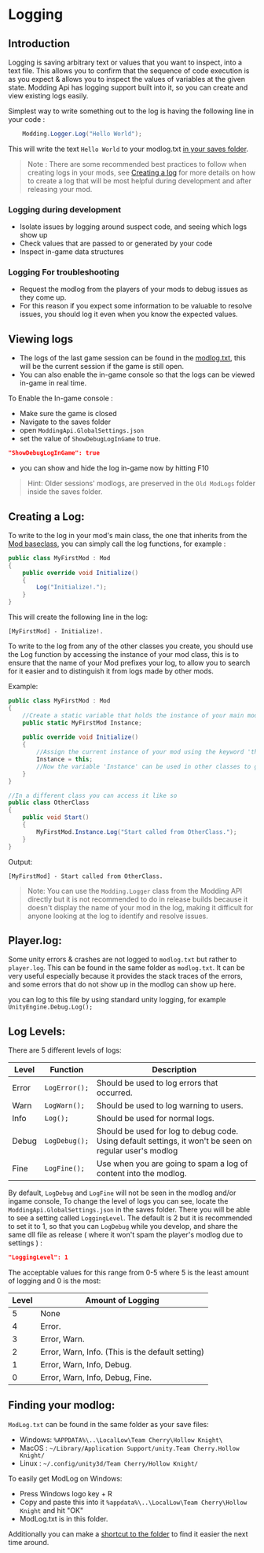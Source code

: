 # Logging

## Introduction 

Logging is saving arbitrary text or values that you want to inspect, into a text file. This allows you to confirm that the sequence of code execution is as you expect & allows you to inspect the values of variables at the given state. Modding Api has logging support built into it, so you can create and view existing logs easily.

Simplest way to write something out to the log is having the following line in your code : 
``` cs
	Modding.Logger.Log("Hello World");
```
This will write the text `Hello World` to your modlog.txt [ in your saves folder](#finding-your-modlog). 

> Note : There are some recommended best practices to follow when creating logs in your mods, see [Creating a log](#creating-a-log) for more details on how to create a log that will be most helpful during development and after releasing your mod.

### Logging during development
 - Isolate issues by logging around suspect code, and seeing which logs show up
 - Check values that are passed to or generated by your code
 - Inspect in-game data structures 

### Logging For troubleshooting
 - Request the modlog from the players of your mods to debug issues as they come up.
 - For this reason if you expect some information to be valuable to resolve issues, you should log it even when you know the expected values.


## Viewing logs

 - The logs of the last game session can be found in the [modlog.txt](#finding-your-modlog), this will be the current session if the game is still open.
 - You can also enable the in-game console so that the logs can be viewed in-game in real time.

To Enable the In-game console :

 - Make sure the game is closed
 - Navigate to the saves folder 
 - open `ModdingApi.GlobalSettings.json` 
 - set the value of `ShowDebugLogInGame` to true.
``` json
"ShowDebugLogInGame": true
```
 - you can show and hide the log in-game now by hitting F10

> Hint: Older sessions' modlogs, are preserved in the `Old ModLogs` folder inside the saves folder.


## Creating a Log:

To write to the log in your mod's main class, the one that inherits from the [Mod baseclass](https://prashantmohta.github.io/ModdingDocs/mod-baseclass.html), you can simply call the log functions, for example :  

```cs 
public class MyFirstMod : Mod
{
	public override void Initialize()
	{
		Log("Initialize!.");
	}
}
```
This will create the following line in the log:  
``` 
[MyFirstMod] - Initialize!.
```

To write to the log from any of the other classes you create, you should use the Log function by accessing the instance of your mod class, this is to ensure that the name of your Mod prefixes your log, to allow you to search for it easier and to distinguish it from logs made by other mods.
   
Example:
```cs 
public class MyFirstMod : Mod
{
	//Create a static variable that holds the instance of your main mod class
	public static MyFirstMod Instance;
	
	public override void Initialize()
	{
		//Assign the current instance of your mod using the keyword 'this`
		Instance = this;
		//Now the variable 'Instance' can be used in other classes to get hold of the current Mod instance.
	}
}

//In a different class you can access it like so
public class OtherClass
{
	public void Start()
	{
		MyFirstMod.Instance.Log("Start called from OtherClass.");
	}
}
```
Output:
``` 
[MyFirstMod] - Start called from OtherClass.
```

> Note: You can use the `Modding.Logger` class from the Modding API directly but it is not recommended to do in release builds because it doesn't display the name of your mod in the log, making it difficult for anyone looking at the log to identify and resolve issues.


## Player.log:  
Some unity errors & crashes are not logged to `modlog.txt` but rather to `player.log`. This can be found in the same folder as `modlog.txt`. It can be very useful especially because it provides the stack traces of the errors, and some errors that do not show up in the modlog can show up here.

you can log to this file by using standard unity logging, for example `UnityEngine.Debug.Log();`


## Log Levels:  

There are 5 different levels of logs:  

| Level | Function      | Description                                                                                             |
|-------|---------------|---------------------------------------------------------------------------------------------------------|
| Error | `LogError();` | Should be used to log errors that occurred.                                         |
| Warn  | `LogWarn();`  | Should be used to log warning to users.                                                                 |  
| Info  | `Log();`      | Should be used for normal logs.                                                                         | 
| Debug | `LogDebug();` | Should be used for log to debug code. Using default settings, it won't be seen on regular user's modlog |  
| Fine  | `LogFine();`  | Use when you are going to spam a log of content into the modlog.                      |  

By default, `LogDebug` and `LogFine` will not be seen in the modlog and/or ingame console, To change the level of logs you can see, locate the `ModdingApi.GlobalSettings.json` in the saves folder. There you will be able to see a setting called `LoggingLevel`.  The default is 2 but it is recommended to set it to 1, so that you can `LogDebug` while you develop, and share the same dll file as release ( where it won't spam the player's modlog due to settings ) :

```  json
"LoggingLevel": 1
```

The acceptable values for this range from 0-5 where 5 is the least amount of logging  and 0 is the most:  
  
| Level | Amount of Logging                                |
|-------|--------------------------------------------------|
| 5     | None                                             |  
| 4     | Error.                                           |  
| 3     | Error, Warn.                                     |  
| 2     | Error, Warn, Info. (This is the default setting) |   
| 1     | Error, Warn, Info, Debug.                        |   
| 0     | Error, Warn, Info, Debug, Fine.                  |   
   

## Finding your modlog:  
`ModLog.txt` can be found in the same folder as your save files:
- Windows: `%APPDATA%\..\LocalLow\Team Cherry\Hollow Knight\`
- MacOS  : `~/Library/Application Support/unity.Team Cherry.Hollow Knight/`
- Linux  : `~/.config/unity3d/Team Cherry/Hollow Knight/`

To easily get ModLog on Windows:
- Press Windows logo key + R
- Copy and paste this into it `%appdata%\..\LocalLow\Team Cherry\Hollow Knight` and hit "OK"
- ModLog.txt is in this folder.

Additionally you can make a [shortcut to the folder](https://www.howtogeek.com/436615/how-to-create-desktop-shortcuts-on-windows-10-the-easy-way/) to find it easier the next time around.
